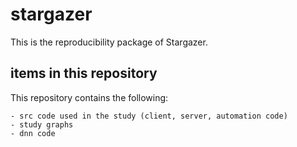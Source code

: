 # stargazer

This is the reproducibility package of Stargazer. 

## items in this repository
This repository contains the following:

	- src code used in the study (client, server, automation code)
	- study graphs
	- dnn code


	
